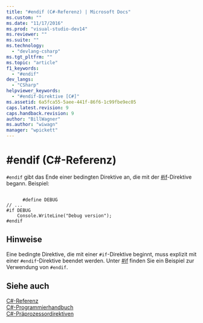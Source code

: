 ```yaml
---
title: "#endif (C#-Referenz) | Microsoft Docs"
ms.custom: ""
ms.date: "11/17/2016"
ms.prod: "visual-studio-dev14"
ms.reviewer: ""
ms.suite: ""
ms.technology: 
  - "devlang-csharp"
ms.tgt_pltfrm: ""
ms.topic: "article"
f1_keywords: 
  - "#endif"
dev_langs: 
  - "CSharp"
helpviewer_keywords: 
  - "#endif-Direktive [C#]"
ms.assetid: 6a5fca55-5aee-441f-86f6-1c99fbe9ec05
caps.latest.revision: 9
caps.handback.revision: 9
author: "BillWagner"
ms.author: "wiwagn"
manager: "wpickett"
---
```

# #endif (C#-Referenz)
`#endif` gibt das Ende einer bedingten Direktive an, die mit der [\#if](../../../csharp/language-reference/preprocessor-directives/preprocessor-if.md)\-Direktive begann.  Beispiel:  
  
```  
  
      #define DEBUG  
// ...  
#if DEBUG  
    Console.WriteLine("Debug version");  
#endif  
```  
  
## Hinweise  
 Eine bedingte Direktive, die mit einer `#if`\-Direktive beginnt, muss explizit mit einer `#endif`\-Direktive beendet werden.  Unter [\#if](../../../csharp/language-reference/preprocessor-directives/preprocessor-if.md) finden Sie ein Beispiel zur Verwendung von `#endif`.  
  
## Siehe auch  
 [C\#\-Referenz](../../../csharp/language-reference/index.md)   
 [C\#\-Programmierhandbuch](../../../csharp/programming-guide/index.md)   
 [C\#\-Präprozessordirektiven](../../../csharp/language-reference/preprocessor-directives/index.md)